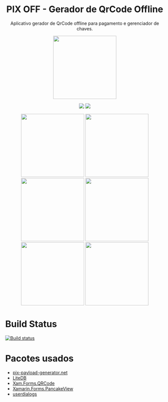 <h1 align='center'> PIX OFF - Gerador de QrCode Offline </h1>
<p align='center'> Aplicativo gerador de QrCode offline para pagamento e gerenciador de chaves. </p>

<p align='center'> 
  <img width='200' src='https://github.com/alexandresanlim/PixQrCodeGeneratorOffline/blob/master/PixQrCodeGeneratorOffline/PixQrCodeGeneratorOffline.Android/Resources/drawable/splash.png?raw=true' />
 </p>
 
 <p align='center'> 
  <a href='https://play.google.com/store/apps/details?id=io.github.pixqrcodegeneratoroffline'><img src="https://img.shields.io/badge/Google_Play-414141?style=for-the-badge&logo=google-play&logoColor=white" /></a>
  <a href='https://install.appcenter.ms/users/alexandre.sanlim/apps/pix-off/distribution_groups/public'><img src="https://img.shields.io/badge/Android_Apk-3DDC84?style=for-the-badge&logo=android&logoColor=white" /></a>
</p>
    
<p align='center'>
<img width="200" src="https://github.com/alexandresanlim/XamarinUI.MyGallery/blob/master/screen/android/pixqrcodegeneratoroffline/animation.gif?raw=true"/> <img width="200" src="https://github.com/alexandresanlim/XamarinUI.MyGallery/blob/master/screen/android/pixqrcodegeneratoroffline/0.jpg?raw=true"/> <img width="200" src="https://github.com/alexandresanlim/XamarinUI.MyGallery/blob/master/screen/android/pixqrcodegeneratoroffline/1.jpgg?raw=true"/> <img width="200" src="https://github.com/alexandresanlim/XamarinUI.MyGallery/blob/master/screen/android/pixqrcodegeneratoroffline/2.jpg?raw=true"/> <img width="200" src="https://github.com/alexandresanlim/XamarinUI.MyGallery/blob/master/screen/android/pixqrcodegeneratoroffline/3.jpg?raw=true"/> <img width="200" src="https://github.com/alexandresanlim/XamarinUI.MyGallery/blob/master/screen/android/pixqrcodegeneratoroffline/4.jpg?raw=true"/>
  </p>


# Build Status
[![Build status](https://build.appcenter.ms/v0.1/apps/114095c5-8cba-402d-94bb-31a1f3df8a98/branches/master/badge)](https://appcenter.ms)

# Pacotes usados
- [pix-payload-generator.net](https://github.com/alexandresanlim/pix-payload-generator.net)
- [LiteDB](https://github.com/mbdavid/LiteDB)
- [Xam.Forms.QRCode](https://github.com/dotnet-ad/Xam.Forms.QRCode)
- [Xamarin.Forms.PancakeView](https://github.com/sthewissen/Xamarin.Forms.PancakeView)
- [userdialogs](https://github.com/aritchie/userdialogs)



